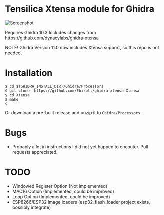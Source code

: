 # Tensilica Xtensa module for Ghidra

![Screenshot](/screenshot.png?raw=true)

Requires Ghidra 10.3
Includes changes from https://github.com/dynacylabs/ghidra-xtensa

NOTE! Ghidra Version 11.0 now includes Xtensa support, so this repo is not needed.

# Installation

```
$ cd $(GHIDRA_INSTALL_DIR)/Ghidra/Processors
$ git clone  https://github.com/Ebiroll/ghidra-xtensa Xtensa
$ cd Xtensa
$ make
$
```

Or download a pre-built release and unzip it to `Ghidra/Processors`.

# Bugs
* Probably a lot in instructions I did not yet happen to encouter. Pull requests
  appreciated.

# TODO
* Windowed Register Option (Not implemented)
* MAC16 Option (Implemented, could be improved)
* Loop Option (Implemented, could be improved)
* ESP8266/ESP32 image loaders (esp32_flash_loader project exists, possibly integrate)
